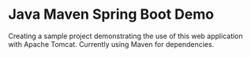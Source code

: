 # Java Maven Spring Boot Demo

Creating a sample project demonstrating the use of this web application with Apache Tomcat. Currently using Maven for dependencies.